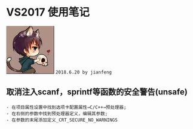 # VS2017 使用笔记
![apaki](../../apaki.jpg)
`2018.6.20 by jianfeng`

## 取消注入scanf，sprintf等函数的安全警告(unsafe)
	- 在项目属性设置中找到选项卡配置属性→C/C++→预处理器;
	- 在右侧的参数中找到预处理器定义，编辑其参数;
	- 在参数的末尾添加定义_CRT_SECURE_NO_WARNINGS